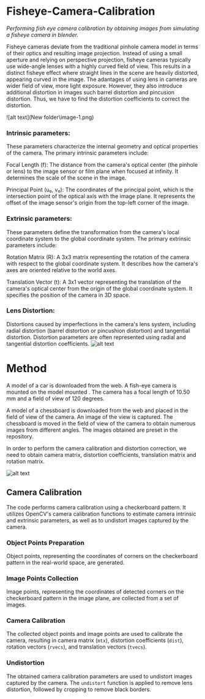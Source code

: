 # Fisheye-Camera-Calibration 
*Performing fish eye camera calibration by obtaining images from simulating a fisheye camera in blender.* 



Fisheye cameras deviate from the traditional pinhole camera model in terms of their optics and resulting image projection. Instead of using a small aperture and relying on perspective projection, fisheye cameras typically use wide-angle lenses with a highly curved field of view. This results in a distinct fisheye effect where straight lines in the scene are heavily distorted, appearing curved in the image. The adantages of using lens in cameras are wider field of view, more light exposure. However, they also introduce additional distortion in images such barrel distortion and pincusion distortion. Thus, we have to find the distortion coefficients to correct the distortion.

![alt text](New folder\image-1.png)

### Intrinsic parameters:

These parameters characterize the internal geometry and optical properties of the camera. The primary intrinsic parameters include:

Focal Length (f): The distance from the camera's optical center (the pinhole or lens) to the image sensor or film plane when focused at infinity. It determines the scale of the scene in the image.

Principal Point (u₀, v₀): The coordinates of the principal point, which is the intersection point of the optical axis with the image plane. It represents the offset of the image sensor's origin from the top-left corner of the image.


### Extrinsic parameters:
These parameters define the transformation from the camera's local coordinate system to the global coordinate system. The primary extrinsic parameters include:

Rotation Matrix (R): A 3x3 matrix representing the rotation of the camera with respect to the global coordinate system. It describes how the camera's axes are oriented relative to the world axes.

Translation Vector (t): A 3x1 vector representing the translation of the camera's optical center from the origin of the global coordinate system. It specifies the position of the camera in 3D space.



### Lens Distortion: 
Distortions caused by imperfections in the camera's lens system, including radial distortion (barrel distortion or pincushion distortion) and tangential distortion. Distortion parameters are often represented using radial and tangential distortion coefficients.
![alt text](image-2.png)

# Method


A model of a car is downloaded from the web. A fish-eye camera is mounted on the model mounted . The camera has a focal length of 10.50 mm and a field of view of 120 degrees.

A model of a chessboard is downloaded from the web and placed in the field of view of the camera. An image of the view is captured. The chessboard is moved in the field of view of the camera to obtain numerous images from different angles. The images obtained are preset in the repository.

In order to perform the camera calibration and distortion correction, we need to obtain camera matrix, distortion coefficients, translation matrix and rotation matrix.

![alt text](Capture-1.png)


## Camera Calibration

The code performs camera calibration using a checkerboard pattern. It utilizes OpenCV's camera calibration functions to estimate camera intrinsic and extrinsic parameters, as well as to undistort images captured by the camera.


### Object Points Preparation

Object points, representing the coordinates of corners on the checkerboard pattern in the real-world space, are generated.

### Image Points Collection

Image points, representing the coordinates of detected corners on the checkerboard pattern in the image plane, are collected from a set of images.

### Camera Calibration

The collected object points and image points are used to calibrate the camera, resulting in camera matrix (`mtx`), distortion coefficients (`dist`), rotation vectors (`rvecs`), and translation vectors (`tvecs`).

### Undistortion

The obtained camera calibration parameters are used to undistort images captured by the camera. The `undistort` function is applied to remove lens distortion, followed by cropping to remove black borders.

